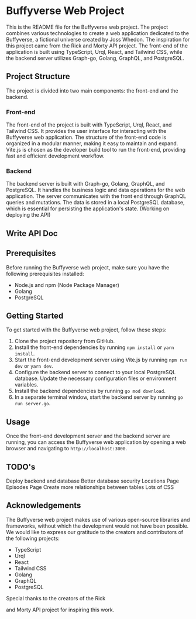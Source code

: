 # Buffyverse Web Project

This is the README file for the Buffyverse web project. The project combines various technologies to create a web application dedicated to the Buffyverse, a fictional universe created by Joss Whedon. The inspiration for this project came from the Rick and Morty API project. The front-end of the application is built using TypeScript, Urql, React, and Tailwind CSS, while the backend server utilizes Graph-go, Golang, GraphQL, and PostgreSQL.

## Project Structure

The project is divided into two main components: the front-end and the backend.

### Front-end

The front-end of the project is built with TypeScript, Urql, React, and Tailwind CSS. It provides the user interface for interacting with the Buffyverse web application. The structure of the front-end code is organized in a modular manner, making it easy to maintain and expand. Vite.js is chosen as the developer build tool to run the front-end, providing fast and efficient development workflow.

### Backend

The backend server is built with Graph-go, Golang, GraphQL, and PostgreSQL. It handles the business logic and data operations for the web application. The server communicates with the front end through GraphQL queries and mutations. The data is stored in a local PostgreSQL database, which is essential for persisting the application's state. (Working on deploying the API)

## Write API Doc

## Prerequisites

Before running the Buffyverse web project, make sure you have the following prerequisites installed:

- Node.js and npm (Node Package Manager)
- Golang
- PostgreSQL

## Getting Started

To get started with the Buffyverse web project, follow these steps:

1. Clone the project repository from GitHub.
2. Install the front-end dependencies by running `npm install` or `yarn install`.
3. Start the front-end development server using Vite.js by running `npm run dev` or `yarn dev`.
4. Configure the backend server to connect to your local PostgreSQL database. Update the necessary configuration files or environment variables.
5. Install the backend dependencies by running `go mod download`.
6. In a separate terminal window, start the backend server by running `go run server.go`.

## Usage

Once the front-end development server and the backend server are running, you can access the Buffyverse web application by opening a web browser and navigating to `http://localhost:3000`.

## TODO's

Deploy backend and database
Better database security
Locations Page
Episodes Page
Create more relationships between tables
Lots of CSS

## Acknowledgements

The Buffyverse web project makes use of various open-source libraries and frameworks, without which the development would not have been possible. We would like to express our gratitude to the creators and contributors of the following projects:

- TypeScript
- Urql
- React
- Tailwind CSS
- Golang
- GraphQL
- PostgreSQL

Special thanks to the creators of the Rick

and Morty API project for inspiring this work.
